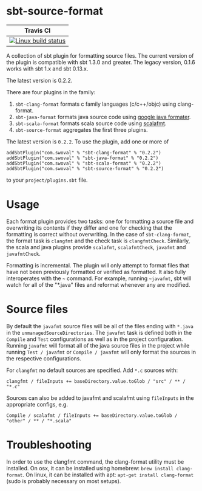 sbt-source-format
===

| Travis CI |
|-----------|
|[ ![Linux build status][1]][2] |

[1]: https://travis-ci.org/swoval/sbt-source-format.svg?branch=master
[2]: https://travis-ci.org/swoval/sbt-source-format

A collection of sbt plugin for formatting source files. The
current version of the plugin is compatible with sbt 1.3.0 and greater. The
legacy version, 0.1.6 works with sbt 1.x and sbt 0.13.x.

The latest version is 0.2.2.

There are four plugins in the family:

1. `sbt-clang-format` formats c family languages (c/c++/objc) using
clang-format.
2. `sbt-java-format` formats java source code using [google java formater](
    https://github.com/google/google-java-format).
3. `sbt-scala-format` formats scala source code using [scalafmt](
https://scalameta.org/scalafmt/).
4. `sbt-source-format` aggregates the first three plugins.

The latest version is `0.2.2`. To use the plugin, add one or more of
```
addSbtPlugin("com.swoval" % "sbt-clang-format" % "0.2.2")
addSbtPlugin("com.swoval" % "sbt-java-format" % "0.2.2")
addSbtPlugin("com.swoval" % "sbt-scala-format" % "0.2.2")
addSbtPlugin("com.swoval" % "sbt-source-format" % "0.2.2")
```
to your `project/plugins.sbt` file.

Usage
==
Each format plugin provides two tasks: one for formatting a source file
and overwriting its contents if they differ and one for checking that the
formatting is correct without overwriting. In the case of `sbt-clang-format`,
the format task is `clangfmt` and the check task is `clangfmtCheck`. Similarly,
the scala and java plugins provide `scalafmt`, `scalafmtCheck`, `javafmt` and
`javafmtCheck`.

Formatting is incremental. The plugin will only attempt to format files that
have not been previously formatted or verified as formatted. It also fully
interoperates with the `~` command. For example, running `~javafmt`, sbt will
watch for all of the "*.java" files and reformat whenever any are modified.

Source files
==
By default the `javafmt` source files will be all of the files ending with
`*.java` in the `unmanagedSourceDirectories`. The `javafmt` task is defined both
in the `Compile` and `Test` configurations as well as in the project
configuration.  Running `javafmt` will format all of the java source files in
the project while running `Test / javafmt` or `Compile / javafmt` will only
format the sources in the respective configurations.

For `clangfmt` no default sources are specified. Add `*.c` sources with:
```
clangfmt / fileInputs += baseDirectory.value.toGlob / "src" / ** / "*.c"
```
Sources can also be added to javafmt and scalafmt using `fileInputs` in
the appropriate configs, e.g.
```
Compile / scalafmt / fileInputs += baseDirectory.value.toGlob / "other" / ** / "*.scala"
```

Troubleshooting
==

In order to use the clangfmt command, the clang-format utility must be
installed. On osx, it can be installed using homebrew: `brew install
clang-format`. On linux, it can be installed with apt: `apt-get install
clang-format` (sudo is probably necessary on most setups).

